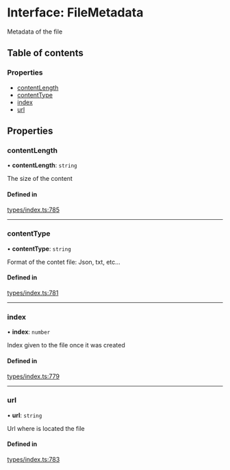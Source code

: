# Interface: FileMetadata

Metadata of the file

## Table of contents

### Properties

- [contentLength](FileMetadata.md#contentlength)
- [contentType](FileMetadata.md#contenttype)
- [index](FileMetadata.md#index)
- [url](FileMetadata.md#url)

## Properties

### contentLength

• **contentLength**: `string`

The size of the content

#### Defined in

[types/index.ts:785](https://github.com/nevermined-io/react-components/blob/9a55105/catalog/src/types/index.ts#L785)

___

### contentType

• **contentType**: `string`

Format of the contet file: Json, txt, etc...

#### Defined in

[types/index.ts:781](https://github.com/nevermined-io/react-components/blob/9a55105/catalog/src/types/index.ts#L781)

___

### index

• **index**: `number`

Index given to the file once it was created

#### Defined in

[types/index.ts:779](https://github.com/nevermined-io/react-components/blob/9a55105/catalog/src/types/index.ts#L779)

___

### url

• **url**: `string`

Url where is located the file

#### Defined in

[types/index.ts:783](https://github.com/nevermined-io/react-components/blob/9a55105/catalog/src/types/index.ts#L783)
